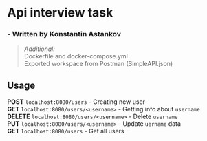 # Api interview task  
### - Written by Konstantin Astankov  
  
> *Additional:*  
> Dockerfile and docker-compose.yml  
> Exported workspace from Postman (SimpleAPI.json)  
  
## Usage  
  
**POST** `localhost:8080/users` - Creating new user  
**GET** `localhost:8080/users/<username>` - Getting info about `username`  
**DELETE** `localhost:8080/users/<username>` - Delete `username`  
**PUT** `localhost:8080/users/<username>` - Update `uername` data  
**GET** `localhost:8080/users` - Get all users  

